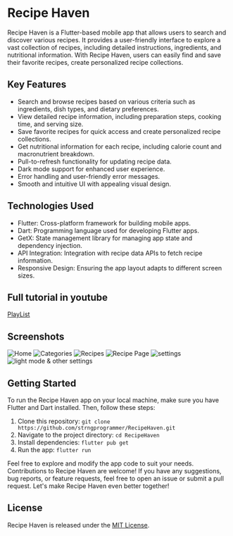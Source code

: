 # Recipe Haven

Recipe Haven is a Flutter-based mobile app that allows users to search and discover various recipes. It provides a user-friendly interface to explore a vast collection of recipes, including detailed instructions, ingredients, and nutritional information. With Recipe Haven, users can easily find and save their favorite recipes, create personalized recipe collections.

## Key Features

- Search and browse recipes based on various criteria such as ingredients, dish types, and dietary preferences.
- View detailed recipe information, including preparation steps, cooking time, and serving size.
- Save favorite recipes for quick access and create personalized recipe collections.
- Get nutritional information for each recipe, including calorie count and macronutrient breakdown.
- Pull-to-refresh functionality for updating recipe data.
- Dark mode support for enhanced user experience.
- Error handling and user-friendly error messages.
- Smooth and intuitive UI with appealing visual design.

## Technologies Used

- Flutter: Cross-platform framework for building mobile apps.
- Dart: Programming language used for developing Flutter apps.
- GetX: State management library for managing app state and dependency injection.
- API Integration: Integration with recipe data APIs to fetch recipe information.
- Responsive Design: Ensuring the app layout adapts to different screen sizes.

## Full tutorial in youtube
[PlayList]([screenshots/photo_2023-07-15_18-57-07.jpg](https://youtube.com/playlist?list=PLWp3_-ABH006Ny2WCEEaptMY62mc_h7F4))

## Screenshots

![Home](screenshots/photo_2023-07-15_18-57-07.jpg)
![Categories](screenshots/photo_2023-07-15_18-57-13.jpg)
![Recipes](screenshots/photo_2023-07-15_18-57-19.jpg)
![Recipe Page](screenshots/photo_2023-07-15_18-57-27.jpg)
![settings](screenshots/photo_2023-07-15_18-57-29.jpg)
![light mode & other settings](screenshots/photo_2023-07-15_18-57-31.jpg)

## Getting Started

To run the Recipe Haven app on your local machine, make sure you have Flutter and Dart installed. Then, follow these steps:

1. Clone this repository: `git clone https://github.com/strngprogrammer/RecipeHaven.git`
2. Navigate to the project directory: `cd RecipeHaven`
3. Install dependencies: `flutter pub get`
4. Run the app: `flutter run`

Feel free to explore and modify the app code to suit your needs. Contributions to Recipe Haven are welcome! If you have any suggestions, bug reports, or feature requests, feel free to open an issue or submit a pull request. Let's make Recipe Haven even better together!

## License

Recipe Haven is released under the [MIT License](LICENSE).
